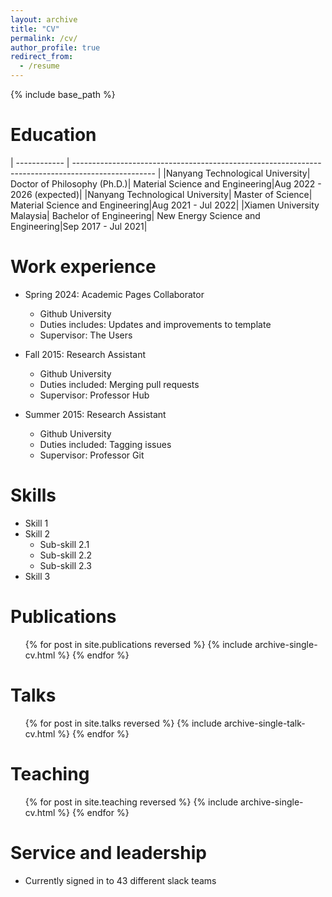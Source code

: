 ```yaml
---
layout: archive
title: "CV"
permalink: /cv/
author_profile: true
redirect_from:
  - /resume
---
```


{% include base_path %}

Education
======
| ------------ | -------------------------------------------------------------------------------------------------- |
|Nanyang Technological University| Doctor of Philosophy (Ph.D.)| Material Science and Engineering|Aug 2022 - 2026 (expected)|
|Nanyang Technological University| Master of Science| Material Science and Engineering|Aug 2021 - Jul 2022|
|Xiamen University Malaysia| Bachelor of Engineering| New Energy Science and Engineering|Sep 2017 - Jul 2021|

Work experience
======
* Spring 2024: Academic Pages Collaborator
  * Github University
  * Duties includes: Updates and improvements to template
  * Supervisor: The Users

* Fall 2015: Research Assistant
  * Github University
  * Duties included: Merging pull requests
  * Supervisor: Professor Hub

* Summer 2015: Research Assistant
  * Github University
  * Duties included: Tagging issues
  * Supervisor: Professor Git
  
Skills
======
* Skill 1
* Skill 2
  * Sub-skill 2.1
  * Sub-skill 2.2
  * Sub-skill 2.3
* Skill 3

Publications
======
  <ul>{% for post in site.publications reversed %}
    {% include archive-single-cv.html %}
  {% endfor %}</ul>
  
Talks
======
  <ul>{% for post in site.talks reversed %}
    {% include archive-single-talk-cv.html  %}
  {% endfor %}</ul>
  
Teaching
======
  <ul>{% for post in site.teaching reversed %}
    {% include archive-single-cv.html %}
  {% endfor %}</ul>
  
Service and leadership
======
* Currently signed in to 43 different slack teams
